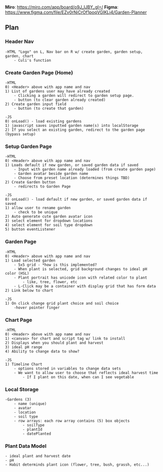 **Miro**: https://miro.com/app/board/o9J_lJBY_gI=/
**Figma**: https://www.figma.com/file/EZv0rNiCrOf1poqVGIKLj4/Garden-Planner

## Plan

### Header Nav
    -HTML "Logo" on L, Nav bar on R w/ create garden, garden setup, garden, chart
        - Culi's function

### Create Garden Page (Home)
    -HTML
    0) <Header> above with app name and nav
    1) List of gardens user may have already created
        - Clicking a garden will redirect to garden setup page.
        - button (to clear garden already created) 
    2) Create garden input field 
        - button (to create that garden)

    -JS
    0) onLoad() - load existing gardens
    1) javascript saves inputted garden name(s) into localStorage
    2) If you select an existing garden, redirect to the garden page (bypass setup)

### Setup Garden Page
    -HTML
    0) <Header> above with app name and nav
    1) Loads default if new garden, or saved garden data if saved
        - Input with garden name already loaded (from create garden page)
        - Garden avatar beside garden name
        - Choose from preset location (determines things TBD)
    2) Create Garden button 
        - redirects to Garden Page

    -JS
    0) onLoad() - load default if new garden, or saved garden data if saved
    1) allow user to rename garden 
        - check to be unique
    2) Auto generate cute garden avatar icon
    3) select element for dropdown locations
    4) select element for soil type dropdown
    5) button eventListener

### Garden Page
    -HTML
    0) <Header> above with app name and nav
    1) Load selected garden
        - 5x5 grid - *how is this implemented?
        - When plant is selected, grid background changes to ideal pH color (HSL)
        - Plant portrait has unicode icon with related color to plant
            - like, tree, flower, etc
        - L-Click may be a container with display grid that has form data
    2) Link below to chart
    
    -JS
    1) On click change grid plant choice and soil choice
        -hover pointer finger

### Chart Page
    -HTML
    0) <Header> above with app name and nav
    1) <canvas> for chart and script tag w/ link to install 
    2) Displays when you should plant and harvest
    3) ideal pH range
    4) Ability to change data to show?

    -JS
    1) Timeline Chart
        - options stored in variables to change data sets
        - We want to allow user to choose that reflects ideal harvest time
            - If I plant on this date, when can I see vegetable

### Local Storage
    -Gardens (3)
        - name (unique)
        - avatar
        - location
        - soil type
        - row arrays: each row array contains (5) box objects 
            - soilType
            - plantId 
            - datePlanted

### Plant Data Model
    - ideal plant and harvest date
    - pH
    - Habit determinds plant icon (flower, tree, bush, grassh, etc...)
